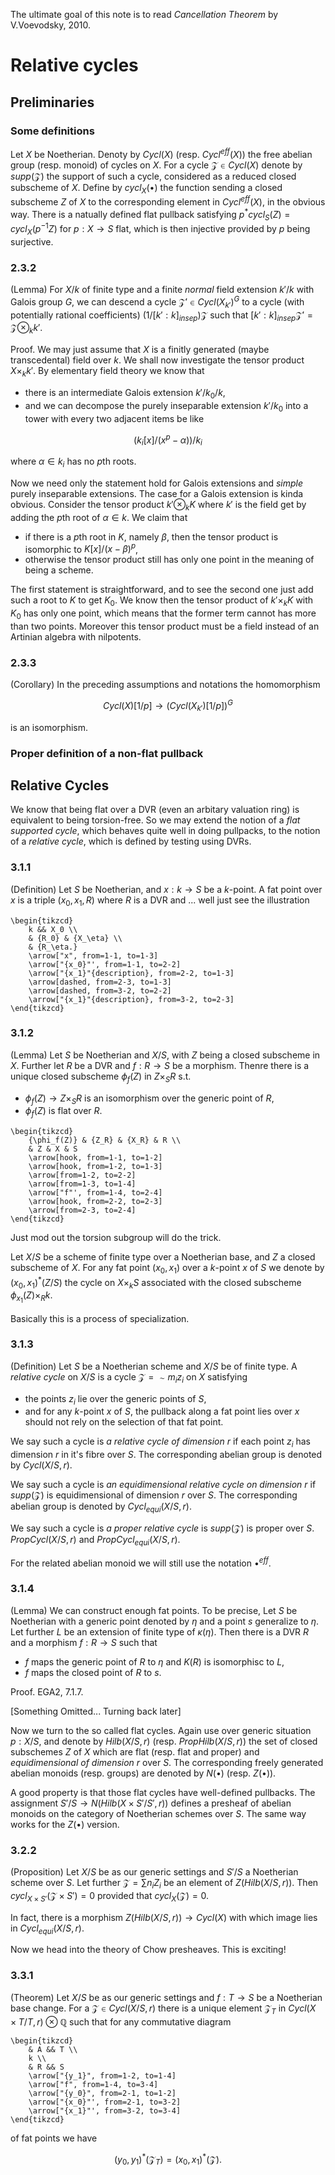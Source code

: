 The ultimate goal of this note is to read *Cancellation Theorem* by V.Voevodsky, 2010.

# Relative cycles

## Preliminaries

### Some definitions
Let $X$ be Noetherian. Denoty by $Cycl(X)$ (resp. $Cycl^{eff}(X)$) the free abelian group (resp. monoid) of cycles on $X$. For a cycle $\mathcal{Z}\in Cycl(X)$ denote by $supp(\mathcal{Z})$ the support of such a cycle, considered as a reduced closed subscheme of $X$. Define by $cycl_X(\bullet)$ the function sending a closed subscheme $Z$ of $X$ to the corresponding element in $Cycl^{eff}(X)$, in the obvious way. There is a natually defined flat pullback satisfying $p^*cycl_S(Z)=cycl_X(p^{-1}Z)$ for $p:X\rightarrow S$ flat, which is then injective provided by $p$ being surjective. 

### 2.3.2
(Lemma) For $X/k$ of finite type and a finite *normal* field extension $k'/k$ with Galois group $G$, we can descend a cycle $\mathcal{Z}'\in Cycl(X_{k'})^G$ to a cycle (with potentially rational coefficients) $(1/[k':k]_{insep})\mathcal{Z}$ such that $[k':k]_{insep}\mathcal{Z}'=\mathcal{Z}\otimes_k k'$. 

Proof. We may just assume that $X$ is a finitly generated (maybe transcedental) field over $k$. We shall now investigate the tensor product $X\times_k k'$. By elementary field theory we know that 

- there is an intermediate Galois extension $k'/k_0/k$,
- and we can decompose the purely inseparable extension $k'/k_0$ into a tower with every two adjacent items be like

$$ (k_i[x]/(x^p-\alpha))/k_i $$

where $\alpha\in k_i$ has no $p$th roots.

Now we need only the statement hold for Galois extensions and *simple* purely inseparable extensions. The case for a Galois extension is kinda obvious. Consider the tensor product $k'\otimes_k K$ where $k'$ is the field get by adding the $p$th root of $\alpha\in k$. We claim that

- if there is a $p$th root in $K$, namely $\beta$, then the tensor product is isomorphic to $K[x]/(x-\beta)^p$,
- otherwise the tensor product still has only one point in the meaning of being a scheme.

The first statement is straightforward, and to see the second one just add such a root to $K$ to get $K_0$. We know then the tensor product of $k'\times_k K$ with $K_0$ has only one point, which means that the former term cannot has more than two points. Moreover this tensor product must be a field instead of an Artinian algebra with nilpotents. 

### 2.3.3
(Corollary) In the preceding assumptions and notations the homomorphism

$$ Cycl(X)[1/p]\rightarrow (Cycl(X_{k'})[1/p])^G $$
 
is an isomorphism.

### Proper definition of a non-flat pullback

## Relative Cycles

We know that being flat over a DVR (even an arbitary valuation ring) is equivalent to being torsion-free. So we may extend the notion of a *flat supported cycle*, which behaves quite well in doing pullpacks, to the notion of a *relative cycle*, which is defined by testing using DVRs.

### 3.1.1
(Definition) Let $S$ be Noetherian, and $x:k\rightarrow S$ be a $k$-point. A fat point over $x$ is a triple $(x_0,x_1,R)$ where $R$ is a DVR and ... well just see the illustration

```rawlatex
\begin{tikzcd}
	k && X_0 \\
	& {R_0} & {X_\eta} \\
	& {R_\eta.}
	\arrow["x", from=1-1, to=1-3]
	\arrow["{x_0}"', from=1-1, to=2-2]
	\arrow["{x_1}"{description}, from=2-2, to=1-3]
	\arrow[dashed, from=2-3, to=1-3]
	\arrow[dashed, from=3-2, to=2-2]
	\arrow["{x_1}"{description}, from=3-2, to=2-3]
\end{tikzcd}
```

### 3.1.2
(Lemma) Let $S$ be Noetherian and $X/S$, with $Z$ being a closed subscheme in $X$. Further let $R$ be a DVR and $f:R\rightarrow S$ be a morphism. Thenre there is a unique closed subscheme $\phi_f(Z)$ in $Z\times_S R$ s.t.

- $\phi_f(Z)\rightarrow Z\times_S R$ is an isomorphism over the generic point of $R$,
- $\phi_f(Z)$ is flat over $R$.

```rawlatex
\begin{tikzcd}
	{\phi_f(Z)} & {Z_R} & {X_R} & R \\
	& Z & X & S
	\arrow[hook, from=1-1, to=1-2]
	\arrow[hook, from=1-2, to=1-3]
	\arrow[from=1-2, to=2-2]
	\arrow[from=1-3, to=1-4]
	\arrow["f"', from=1-4, to=2-4]
	\arrow[hook, from=2-2, to=2-3]
	\arrow[from=2-3, to=2-4]
\end{tikzcd}
```

Just mod out the torsion subgroup will do the trick.

Let $X/S$ be a scheme of finite type over a Noetherian base, and $Z$ a closed subscheme of $X$. For any fat point $(x_0,x_1)$ over a $k$-point $x$ of $S$ we denote by $(x_0,x_1)^*(Z/S)$ the cycle on $X\times_kS$ associated with the closed subscheme $\phi_{x_1}(Z)\times_R k$.

Basically this is a process of specialization.

### 3.1.3
(Definition) Let $S$ be a Noetherian scheme and $X/S$ be of finite type. A *relative cycle* on $X/S$ is a cycle $\mathcal{Z}=\sim m_iz_i$ on $X$ satisfying

- the points $z_i$ lie over the generic points of $S$,
- and for any $k$-point $x$ of $S$, the pullback along a fat point lies over $x$ should not rely on the selection of that fat point.

We say such a cycle is *a relative cycle of dimension $r$* if each point $z_i$ has dimension $r$ in it's fibre over $S$. The corresponding abelian group is denoted by $Cycl(X/S,r)$.

We say such a cycle is *an equidimensional relative cycle on dimension $r$* if $supp(\mathcal{Z})$ is equidimensional of dimension $r$ over $S$. The corresponding abelian group is denoted by $Cycl_{equi}(X/S,r)$.

We say such a cycle is *a proper relative cycle* is $supp(\mathcal{Z})$ is proper over $S$. $PropCycl(X/S,r)$ and $PropCycl_{equi}(X/S,r)$.

For the related abelian monoid we will still use the notation $\bullet^{eff}$.

### 3.1.4
(Lemma) We can construct enough fat points. To be precise, Let $S$ be Noetherian with a generic point denoted by $\eta$ and a point $s$ generalize to $\eta$. Let further $L$ be an extension of finite type of $\kappa(\eta)$. Then there is a DVR $R$ and a morphism $f:R\rightarrow S$ such that

- $f$ maps the generic point of $R$ to $\eta$ and $K(R)$ is isomorphisc to $L$,
- $f$ maps the closed point of $R$ to $s$.

Proof. EGA2, 7.1.7.

\[Something Omitted... Turning back later\]


Now we turn to the so called flat cycles. Again use over generic situation $p:X/S$, and denote by $Hilb(X/S,r)$ (resp. $PropHilb(X/S,r)$) the set of closed subschemes $Z$ of $X$ which are flat (resp. flat and proper) and *equidimensional of dimension $r$* over $S$. The corresponding freely generated abelian monoids (resp. groups) are denoted by $N(\bullet)$ (resp. $Z(\bullet)$). 

A good property is that those flat cycles have well-defined pullbacks. The assignment $S'/S\rightarrow N(Hilb(X\times S'/S',r))$ defines a presheaf of abelian monoids on the category of Noetherian schemes over $S$. The same way works for the $Z(\bullet)$ version. 

### 3.2.2
(Proposition) Let $X/S$ be as our generic settings and $S'/S$ a Noetherian scheme over $S$. Let further $\mathcal{Z}=\sum n_iZ_i$ be an element of $Z(Hilb(X/S,r))$. Then $cycl_{X\times S'}(\mathcal{Z}\times S')=0$ provided that $cycl_X(\mathcal{Z})=0$.

In fact, there is a morphism $Z(Hilb(X/S,r))\rightarrow Cycl(X)$ with which image lies in $Cycl_{equi}(X/S,r)$.

Now we head into the theory of Chow presheaves. This is exciting!

### 3.3.1
(Theorem) Let $X/S$ be as our generic settings and $f:T\rightarrow S$ be a Noetherian base change. For a $\mathcal{Z}\in Cycl(X/S,r)$ there is a unique element $\mathcal{Z}_T$ in $Cycl(X\times T/T,r)\otimes\mathbb{Q}$ such that for any commutative diagram

```rawlatex
\begin{tikzcd}
	& A && T \\
	k \\
	& R && S
	\arrow["{y_1}", from=1-2, to=1-4]
	\arrow["f", from=1-4, to=3-4]
	\arrow["{y_0}", from=2-1, to=1-2]
	\arrow["{x_0}"', from=2-1, to=3-2]
	\arrow["{x_1}"', from=3-2, to=3-4]
\end{tikzcd}
```

of fat points we have

$$ (y_0,y_1)^*(\mathcal{Z}_T)=(x_0,x_1)^*(\mathcal{Z}). $$




